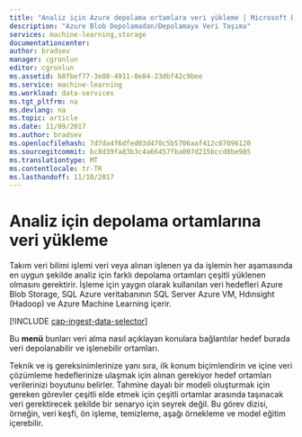 ```yaml
---
title: "Analiz için Azure depolama ortamlara veri yükleme | Microsoft Docs"
description: "Azure Blob Depolamadan/Depolamaya Veri Taşıma"
services: machine-learning,storage
documentationcenter: 
author: bradsev
manager: cgronlun
editor: cgronlun
ms.assetid: b8fbef77-3e80-4911-8e84-23dbf42c9bee
ms.service: machine-learning
ms.workload: data-services
ms.tgt_pltfrm: na
ms.devlang: na
ms.topic: article
ms.date: 11/09/2017
ms.author: bradsev
ms.openlocfilehash: 7d7da4f6dfed03d470c5b5706aaf412c07096120
ms.sourcegitcommit: bc8d39fa83b3c4a66457fba007d215bccd8be985
ms.translationtype: MT
ms.contentlocale: tr-TR
ms.lasthandoff: 11/10/2017
---
```

# <a name="load-data-into-storage-environments-for-analytics"></a>Analiz için depolama ortamlarına veri yükleme
Takım veri bilimi işlemi veri veya alınan işlenen ya da işlemin her aşamasında en uygun şekilde analiz için farklı depolama ortamları çeşitli yüklenen olmasını gerektirir. İşleme için yaygın olarak kullanılan veri hedefleri Azure Blob Storage, SQL Azure veritabanının SQL Server Azure VM, Hdınsight (Hadoop) ve Azure Machine Learning içerir. 

[!INCLUDE [cap-ingest-data-selector](../../../includes/cap-ingest-data-selector.md)]

Bu **menü** bunları veri alma nasıl açıklayan konulara bağlantılar hedef burada veri depolanabilir ve işlenebilir ortamları.

Teknik ve iş gereksinimlerinize yanı sıra, ilk konum biçimlendirin ve içine veri çözümleme hedeflerinize ulaşmak için alınan gerekiyor hedef ortamları verilerinizi boyutunu belirler. Tahmine dayalı bir modeli oluşturmak için gereken görevler çeşitli elde etmek için çeşitli ortamlar arasında taşınacak veri gerektirecek şekilde bir senaryo için seyrek değil. Bu görev dizisi, örneğin, veri keşfi, ön işleme, temizleme, aşağı örnekleme ve model eğitim içerebilir.


